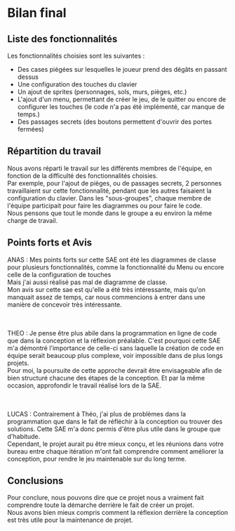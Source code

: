 # Bilan final

## Liste des fonctionnalités
Les fonctionnalités choisies sont les suivantes :
- Des cases piégées sur lesquelles le joueur prend des dégâts en passant dessus
- Une configuration des touches du clavier
- Un ajout de sprites (personnages, sols, murs, pièges, etc.)
- L'ajout d'un menu, permettant de créer le jeu, de le quitter ou encore de configurer les touches (le code n'a pas été implémenté, car manque de temps.)
- Des passages secrets (des boutons permettent d'ouvrir des portes fermées)

## Répartition du travail
Nous avons réparti le travail sur les différents membres de l'équipe, en fonction de la difficulté des fonctionnalités choisies.
<br>Par exemple, pour l'ajout de pièges, ou de passages secrets, 2 personnes travaillaient sur cette fonctionnalité, pendant que les autres faisaient la configuration du clavier.
Dans les "sous-groupes", chaque membre de l'équipe participait pour faire les diagrammes ou pour faire le code.
<br>Nous pensons que tout le monde dans le groupe a eu environ la même charge de travail.

## Points forts et Avis
ANAS : Mes points forts sur cette SAE ont été les diagrammes de classe pour plusieurs fonctionnalités, comme la fonctionnalité du Menu ou encore celle de la configuration de touches
<br> Mais j'ai aussi réalisé pas mal de diagramme de classe.
<br> Mon avis sur cette sae est qu'elle a été très intéressante, mais qu'on manquait assez de temps, car
nous commencions à entrer dans une manière de concevoir très intéressante.

<br><br>THEO : Je pense être plus abile dans la programmation en ligne de code que dans la conception et la réflexion préalable. C'est pourquoi cette SAE m'a démontré l'importance de celle-ci sans laquelle la création de code en équipe serait beaucoup plus complexe, voir impossible dans de plus longs projets.
<br>Pour moi, la poursuite de cette approche devrait être envisageable afin de bien structuré chacune des étapes de la conception.
Et par la même occasion, approfondir le travail réalisé lors de la SAE.

<br><br>LUCAS : Contrairement à Théo, j'ai plus de problèmes dans la programmation que dans le fait de réfléchir à la conception ou trouver des solutions. Cette SAE m'a donc permis d'être plus utile dans le groupe que d'habitude.
<br> Cependant, le projet aurait pu être mieux conçu, et les réunions dans votre bureau entre chaque itération m'ont fait comprendre comment améliorer la conception, pour rendre le jeu maintenable sur du long terme.

## Conclusions
Pour conclure, nous pouvons dire que ce projet nous a vraiment fait comprendre toute la démarche derrière le fait de créer un projet.
<br>Nous avons bien mieux compris comment la réflexion derrière la conception est très utile pour la maintenance de projet.
